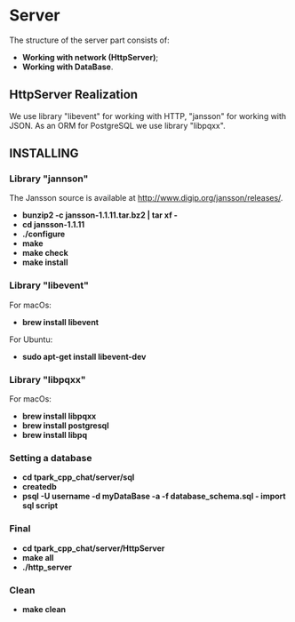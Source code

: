# Server


The structure of the server part consists of:

- **Working with network (HttpServer)**;
- **Working with DataBase**.

## HttpServer Realization

We use library "libevent" for working with HTTP, "jansson" for working with JSON. As an ORM for PostgreSQL we use library "libpqxx".

## INSTALLING

### Library "jannson"

The Jansson source is available at http://www.digip.org/jansson/releases/.
- **bunzip2 -c jansson-1.1.11.tar.bz2 | tar xf -**
- **cd jansson-1.1.11**
- **./configure**
- **make**
- **make check**
- **make install**

### Library "libevent"

For macOs:
- **brew install libevent**

For Ubuntu:
- **sudo apt-get install libevent-dev**

### Library "libpqxx"
For macOs:
- **brew install libpqxx**
- **brew install postgresql**
- **brew install libpq**

### Setting a database
- **cd tpark_cpp_chat/server/sql**
- **createdb**
- **psql -U username -d myDataBase -a -f database_schema.sql   - import sql script**

### Final
- **cd tpark_cpp_chat/server/HttpServer**
- **make all**
- **./http_server**

### Clean
- **make clean**


